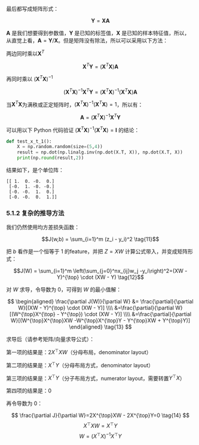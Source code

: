 

最后都写成矩阵形式：

$$
\boldsymbol{Y} = \boldsymbol{X}\boldsymbol{A}
$$

$\boldsymbol{A}$ 是我们想要得到参数值，$\boldsymbol{Y}$ 是已知的标签值，$\boldsymbol{X}$ 是已知的样本特征值，所以，从直觉上看，$\boldsymbol{A} = \boldsymbol{Y} / \boldsymbol{X}$。但是矩阵没有除法，所以可以采用以下方法：

两边同时乘以$\boldsymbol{X}^T$

$$
\boldsymbol{X}^T\boldsymbol{Y} = (\boldsymbol{X}^T\boldsymbol{X})\boldsymbol{A}
$$

再同时乘以 $(\boldsymbol{X}^T\boldsymbol{X})^{-1}$

$$
(\boldsymbol{X}^T\boldsymbol{X})^{-1}\boldsymbol{X}^T\boldsymbol{Y} = (\boldsymbol{X}^T\boldsymbol{X})^{-1}(\boldsymbol{X}^T\boldsymbol{X})\boldsymbol{A}
$$

当$\boldsymbol{X}^T\boldsymbol{X}$为满秩或正定矩阵时，$(\boldsymbol{X}^T\boldsymbol{X})^{-1}(\boldsymbol{X}^T\boldsymbol{X})=1$，所以有：

$$
\boldsymbol{A} = (\boldsymbol{X}^T\boldsymbol{X})^{-1}\boldsymbol{X}^T\boldsymbol{Y}
$$

可以用以下 Python 代码验证 $(\boldsymbol{X}^T\boldsymbol{X})^{-1}(\boldsymbol{X}^T\boldsymbol{X})=\boldsymbol{I}$ 的结论：

```Python
def test_x_t_1():
    X = np.random.random(size=(5,4))
    result = np.dot(np.linalg.inv(np.dot(X.T, X)), np.dot(X.T, X))
    print(np.round(result,2))
```
结果如下，是个单位阵：
```
[[ 1.  0. -0.  0.]
 [-0.  1. -0. -0.]
 [-0. -0.  1.  0.]
 [-0. -0.  0.  1.]]
```

### 5.1.2 复杂的推导方法

我们仍然使用均方差损失函数：

$$J(w,b) = \sum_{i=1}^m (z_i - y_i)^2 \tag{11}$$

把 $b$ 看作是一个恒等于 $1$ 的feature，并把 $Z=XW$ 计算公式带入，并变成矩阵形式：

$$J(W) = \sum_{i=1}^m \left(\sum_{j=0}^nx_{ij}w_j -y_i\right)^2=(XW - Y)^{\top} \cdot (XW - Y) \tag{12}$$

对 $W$ 求导，令导数为 $0$，可得到 $W$ 的最小值解：

$$
\begin{aligned}
\frac{\partial J(W)}{\partial W} &= \frac{\partial}{\partial W}[(XW - Y)^{\top} \cdot (XW - Y)] \\\\
&=\frac{\partial}{\partial W}[(W^{\top}X^{\top} - Y^{\top}) \cdot (XW - Y)] \\\\
&=\frac{\partial}{\partial W}[(W^{\top}X^{\top}XW -W^{\top}X^{\top}Y - Y^{\top}XW + Y^{\top}Y)] 
\end{aligned}
\tag{13}
$$

求导后（请参考矩阵/向量求导公式）：

第一项的结果是：$2X^{\top}XW$（分母布局，denominator layout）

第二项的结果是：$X^{\top}Y$（分母布局方式，denominator layout）

第三项的结果是：$X^{\top}Y$（分子布局方式，numerator layout，需要转置$Y^{\top}X$）

第四项的结果是：$0$

再令导数为 $0$：

$$
\frac{\partial J}{\partial W}=2X^{\top}XW - 2X^{\top}Y=0 \tag{14}
$$
$$
X^{\top}XW = X^{\top}Y \tag{15}
$$
$$
W=(X^{\top}X)^{-1}X^{\top}Y \tag{16}
$$

